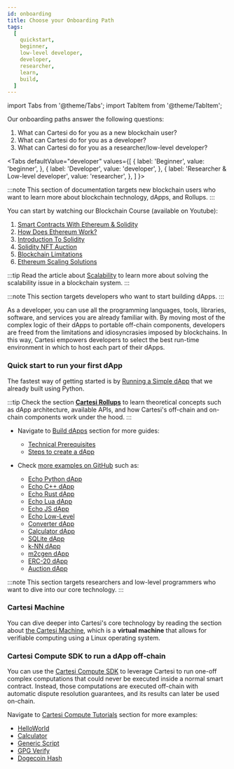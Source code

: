 ```yaml
---
id: onboarding
title: Choose your Onboarding Path
tags:
  [
    quickstart,
    beginner,
    low-level developer,
    developer,
    researcher,
    learn,
    build,
  ]
---
```


import Tabs from '@theme/Tabs';
import TabItem from '@theme/TabItem';

Our onboarding paths answer the following questions:

1. What can Cartesi do for you as a new blockchain user?
2. What can Cartesi do for you as a developer?
3. What can Cartesi do for you as a researcher/low-level developer?

<Tabs
defaultValue="developer"
values={[
{ label: 'Beginner', value: 'beginner', },
{ label: 'Developer', value: 'developer', },
{ label: 'Researcher & Low-level developer', value: 'researcher', },
]
}>
<TabItem value="beginner">

:::note
This section of documentation targets new blockchain users who want to learn more about blockchain technology, dApps, and Rollups.
:::

You can start by watching our Blockchain Course (available on Youtube):

1. [Smart Contracts With Ethereum & Solidity](https://www.youtube.com/watch?v=8kEBwJt2YLM)
2. [How Does Ethereum Work?](https://www.youtube.com/watch?v=EsjfV_9qY6g)
3. [Introduction To Solidity](https://www.youtube.com/watch?v=zwC2FQcSpK4)
4. [Solidity NFT Auction](https://www.youtube.com/watch?v=t_vTQEQVCkQ)
5. [Blockchain Limitations](https://www.youtube.com/watch?v=yZO5Mnr7hl8)
6. [Ethereum Scaling Solutions ](https://www.youtube.com/watch?v=REj6fj7AxbI)

:::tip
Read the article about [Scalability](../new-to-cartesi/scalability.md) to learn more about solving the scalability issue in a blockchain system.
:::

</TabItem>
<TabItem value="developer">

:::note
This section targets developers who want to start building dApps.
:::

As a developer, you can use all the programming languages, tools, libraries, software, and services you are already familiar with. By moving most of the complex logic of their dApps to portable off-chain components, developers are freed from the limitations and idiosyncrasies imposed by blockchains. In this way, Cartesi empowers developers to select the best run-time environment in which to host each part of their dApps.

<h3> Quick start to run your first dApp </h3>

The fastest way of getting started is by [Running a Simple dApp](/cartesi-rollups/build-dapps/run-dapp) that we already built using Python.

:::tip
Check the section [**Cartesi Rollups**](/cartesi-rollups/overview) to learn theoretical concepts such as dApp architecture, available APIs, and how Cartesi's off-chain and on-chain components work under the hood.
:::

- Navigate to [Build dApps](/cartesi-rollups/build-dapps/overview) section for more guides:

  - [Technical Prerequisites](/cartesi-rollups/build-dapps/requirements)
  - [Steps to create a dApp](/cartesi-rollups/build-dapps/create-dapp)

- Check [more examples on GitHub](https://github.com/cartesi/rollups-examples#examples) such as:
  - [Echo Python dApp](https://github.com/cartesi/rollups-examples/blob/main/echo-python)
  - [Echo C++ dApp](https://github.com/cartesi/rollups-examples/blob/main/echo-cpp)
  - [Echo Rust dApp](https://github.com/cartesi/rollups-examples/blob/main/echo-rust)
  - [Echo Lua dApp](https://github.com/cartesi/rollups-examples/blob/main/echo-lua)
  - [Echo JS dApp](https://github.com/cartesi/rollups-examples/blob/main/echo-js)
  - [Echo Low-Level](https://github.com/cartesi/rollups-examples/blob/main/echo-low-level)
  - [Converter dApp](https://github.com/cartesi/rollups-examples/blob/main/converter)
  - [Calculator dApp](https://github.com/cartesi/rollups-examples/blob/main/calculator)
  - [SQLite dApp](https://github.com/cartesi/rollups-examples/blob/main/sqlite)
  - [k-NN dApp](https://github.com/cartesi/rollups-examples/blob/main/knn)
  - [m2cgen dApp](https://github.com/cartesi/rollups-examples/blob/main/m2cgen)
  - [ERC-20 dApp](https://github.com/cartesi/rollups-examples/blob/main/erc20)
  - [Auction dApp](https://github.com/cartesi/rollups-examples/blob/main/auction)

</TabItem>
<TabItem value="researcher">

:::note
This section targets researchers and low-level programmers who want to dive into our core technology.
:::

<h3> Cartesi Machine </h3>

You can dive deeper into Cartesi's core technology by reading the section about [the Cartesi Machine](/machine/index.md), which is a **virtual machine** that allows for verifiable computing using a Linux operating system.

<h3> Cartesi Compute SDK to run a dApp off-chain </h3>

You can use the [Cartesi Compute SDK](/compute/overview) to leverage Cartesi to run one-off complex computations that could never be executed inside a normal smart contract. Instead, those computations are executed off-chain with automatic dispute resolution guarantees, and its results can later be used on-chain.

Navigate to [Cartesi Compute Tutorials](/compute/tutorials/) section for more examples:

- [HelloWorld](/compute/tutorials/helloworld)
- [Calculator](/compute/tutorials/calculator)
- [Generic Script](/compute/tutorials/generic-script)
- [GPG Verify](/compute/tutorials/gpg-verify)
- [Dogecoin Hash](/compute/tutorials/dogecoin-hash)

</TabItem>
</Tabs>
<br/>
